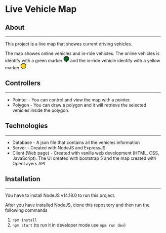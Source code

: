 # Live Vehicle Map

## About

---

This project is a live map that showes current driving vehicles.

The map showes online vehicles and in-ride vehicles. The online vehicles is identify with a green marker <img src="https://raw.githubusercontent.com/SayWut/live-vehicle-map/main/public/assets/images/online.png" height="20px" /> and the in-ride vehicle identify with a yellow marker <img src="https://raw.githubusercontent.com/SayWut/live-vehicle-map/main/public/assets/images/in_ride.png" height="20px" />

## Controllers

---

- Pointer - You can control and view the map with a pointer.
- Polygon - You can draw a polygon and it will retrieve the selected vehicles inside the polygon.

## Technologies

---

- Database - A json file that contains all the vehicles information
- Server - Created with NodeJS and ExpressJS
- Client (Web page) - Created with vanilla web development (HTML, CSS, JavaScript). The UI created with bootstrap 5 and the map created with OpenLayers API

## Installation

---

You have to install NodeJS v14.18.0 to run this project.

After you have installed NodeJS, clone this repository and then run the following commands

1. `npm install`
2. `npm start` (to run it in developer mode use `npm run dev`)
